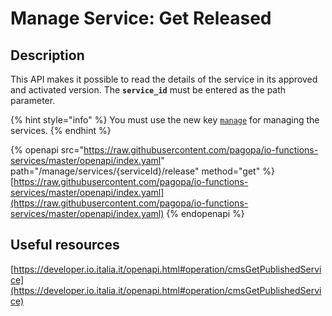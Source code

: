 # Manage Service: Get Released

## Description

This API makes it possible to read the details of the service in its approved and activated version. The **`service_id`** must be entered as the path parameter.

{% hint style="info" %} You must use the new key [`manage`](../../function/publish-a-service/manage-key/manage-key.md) for managing the services. {% endhint %}

{% openapi src="https://raw.githubusercontent.com/pagopa/io-functions-services/master/openapi/index.yaml" path="/manage/services/{serviceId}/release" method="get" %} [https://raw.githubusercontent.com/pagopa/io-functions-services/master/openapi/index.yaml](https://raw.githubusercontent.com/pagopa/io-functions-services/master/openapi/index.yaml) {% endopenapi %}

## Useful resources

[https://developer.io.italia.it/openapi.html#operation/cmsGetPublishedService](https://developer.io.italia.it/openapi.html#operation/cmsGetPublishedService)